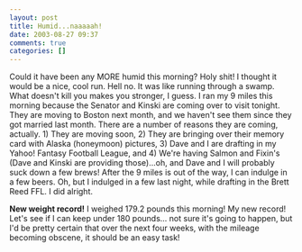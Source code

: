```yaml
---
layout: post
title: Humid...naaaaah!
date: 2003-08-27 09:37
comments: true
categories: []
---
```

Could it have been any MORE humid this morning? Holy shit! I thought it would be a nice, cool run. Hell no. It was like running through a swamp. What doesn't kill you makes you stronger, I guess. I ran my 9 miles this morning because the Senator and Kinski are coming over to visit tonight. They are moving to Boston next month, and we haven't see them since they got married last month. There are a number of reasons they are coming, actually. 1) They are moving soon, 2) They are bringing over their memory card with Alaska (honeymoon) pictures, 3) Dave and I are drafting in my Yahoo! Fantasy Football League, and 4) We're having Salmon and Fixin's (Dave and Kinski are providing those)...oh, and Dave and I will probably suck down a few brews! After the 9 miles is out of the way, I can indulge in a few beers. Oh, but I indulged in a few last night, while drafting in the Brett Reed FFL. I did alright.

<b>New weight record!</b>
I weighed 179.2 pounds this morning! My new record! Let's see if I can keep under 180 pounds... not sure it's going to happen, but I'd be pretty certain that over the next four weeks, with the mileage becoming obscene, it should be an easy task!
